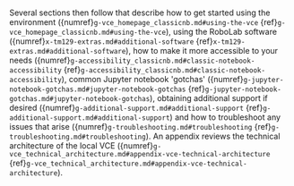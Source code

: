 ```{include} ./g-introduction-core.md
```

Several sections then follow that describe how to get started using the environment ({numref}`g-vce_homepage_classicnb.md#using-the-vce` {ref}`g-vce_homepage_classicnb.md#using-the-vce`), using the RoboLab software ({numref}`x-tm129-extras.md#additional-software` {ref}`x-tm129-extras.md#additional-software`), how to make it more accessible to your needs ({numref}`g-accessibility_classicnb.md#classic-notebook-accessibility` {ref}`g-accessibility_classicnb.md#classic-notebook-accessibility`), common Jupyter notebook 'gotchas' ({numref}`g-jupyter-notebook-gotchas.md#jupyter-notebook-gotchas` {ref}`g-jupyter-notebook-gotchas.md#jupyter-notebook-gotchas`), obtaining additional support if desired ({numref}`g-additional-support.md#additional-support` {ref}`g-additional-support.md#additional-support`) and how to troubleshoot any issues that arise ({numref}`g-troubleshooting.md#troubleshooting` {ref}`g-troubleshooting.md#troubleshooting`). An appendix reviews the technical architecture of the local VCE ({numref}`g-vce_technical_architecture.md#appendix-vce-technical-architecture` {ref}`g-vce_technical_architecture.md#appendix-vce-technical-architecture`).
